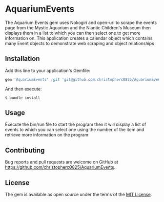 # AquariumEvents

The Aquarium Events gem uses Nokogiri and open-uri to scrape the events page from the Mystic Aquarium and the Niantic Children's Museum then displays them in a list to which you can then select one to get more information on. This application creates a calendar object which contains many Event objects to demonstrate web scraping and object relationships

## Installation

Add this line to your application's Gemfile:

```ruby
gem 'AquariumEvents' :git 'git@github.com:christopherc0825/AquariumEvents.git'
```

And then execute:

    $ bundle install


## Usage

Execute the bin/run file to start the program then it will display a list of events to which you can select one using the number of the item and retrieve more information on the program


## Contributing

Bug reports and pull requests are welcome on GitHub at https://github.com/christopherc0825/AquariumEvents.


## License

The gem is available as open source under the terms of the [MIT License](https://opensource.org/licenses/MIT).
